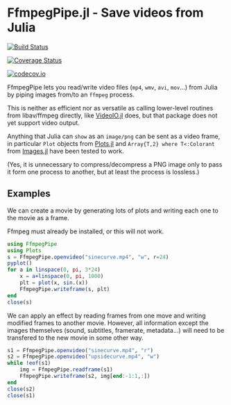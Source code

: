 # FfmpegPipe.jl - Save videos from Julia

[![Build Status](https://travis-ci.org/perrutquist/FfmpegPipe.jl.svg?branch=master)](https://travis-ci.org/perrutquist/FfmpegPipe.jl)

[![Coverage Status](https://coveralls.io/repos/perrutquist/FfmpegPipe.jl/badge.svg?branch=master&service=github)](https://coveralls.io/github/perrutquist/FfmpegPipe.jl?branch=master)

[![codecov.io](http://codecov.io/github/perrutquist/FfmpegPipe.jl/coverage.svg?branch=master)](http://codecov.io/github/perrutquist/FfmpegPipe.jl?branch=master)

FfmpegPipe lets you read/write video files (`mp4`, `wmv`, `avi`, `mov`...) from Julia by piping images from/to an `ffmpeg` process.

This is neither as efficient nor as versatile as calling lower-level routines from libav/ffmpeg directly, like [VideoIO.jl](https://github.com/kmsquire/VideoIO.jl) does, but that package does not yet support video output.

Anything that Julia can `show` as an `image/png` can be sent as a video frame,
in particular `Plot` objects from [Plots.jl](https://github.com/JuliaPlots/Plots.jl)
and `Array{T,2} where T<:Colorant` from [Images.jl](https://github.com/JuliaImages/Images.jl)
have been tested to work.

(Yes, it is unnecessary to compress/decompress a PNG image only to pass it form
one process to another, but at least the process is lossless.)

## Examples

We can create a movie by generating lots of plots and writing each one to
the movie as a frame.

Ffmpeg must already be installed, or this will not work.

```julia
using FfmpegPipe
using Plots
s = FfmpegPipe.openvideo("sinecurve.mp4", "w", r=24)
pyplot()
for a in linspace(0, pi, 3*24)
    x = a+linspace(0, pi, 1000)
    plt = plot(x, sin.(x))
    FfmpegPipe.writeframe(s, plt)
end
close(s)
```

We can apply an effect by reading frames from one move and writing modified
frames to another movie. However, all information except the images themselves
(sound, subtitles, framerate, metadata...)
will need to be transfered to the new movie in some other way.

```julia
s1 = FfmpegPipe.openvideo("sinecurve.mp4", "r")
s2 = FfmpegPipe.openvideo("upsidecurve.mp4", "w")
while !eof(s1)
    img = FfmpegPipe.readframe(s1)
    FfmpegPipe.writeframe(s2, img[end:-1:1,:])
end
close(s2)
close(s1)
```
